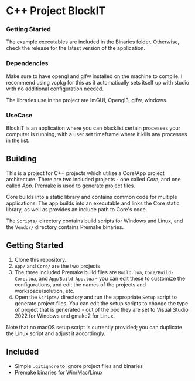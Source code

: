 # C++ Project BlockIT

### Getting Started
The example executables are included in the Binaries folder. Otherwise, check the release for the latest version of the application.


### Dependencies

Make sure to have opengl and glfw installed on the machine to compile.
I recommend using vcpkg for this as it automatically sets itself up with studio with no additional configuration needed.

The libraries use in the project are ImGUI, Opengl3, glfw, windows.

### UseCase

BlockIT is an application where you can blacklist certain processes your computer is running, with a user set timeframe where it kills any processes in the list.

## Building

This is a project for C++ projects which utilize a Core/App project architecture. There are two included projects - one called _Core_, and one called _App_. [Premake](https://github.com/premake/premake-core) is used to generate project files.

Core builds into a static library and contains common code for multiple applications. The app builds into an executable and links the Core static library, as well as provides an include path to Core's code.

The `Scripts/` directory contains build scripts for Windows and Linux, and the `Vendor/` directory contains Premake binaries.

## Getting Started
1. Clone this repository.
2. `App/` and `Core/` are the two projects
3. The three included Premake build files are `Build.lua`, `Core/Build-Core.lua`, and `App/Build-App.lua` - you can edit these to customize the configurations, and edit the names of the projects and workspace/solution, etc.
4. Open the `Scripts/` directory and run the appropriate `Setup` script to generate project files. You can edit the setup scripts to change the type of project that is generated - out of the box they are set to Visual Studio 2022 for Windows and gmake2 for Linux.

Note that no macOS setup script is currently provided; you can duplicate the Linux script and adjust it accordingly.

## Included
- Simple `.gitignore` to ignore project files and binaries
- Premake binaries for Win/Mac/Linux

